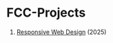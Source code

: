# FCC-Projects

1. [Responsive Web Design](https://www.freecodecamp.org/certification/michaelwsd/responsive-web-design) (2025)
